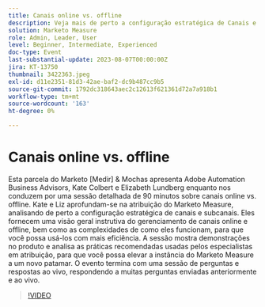 ```yaml
---
title: Canais online vs. offline
description: Veja mais de perto a configuração estratégica de Canais e Subcanais, a visão geral instrutiva do gerenciamento de canais online e offline, como eles funcionam, a sessão mostra demonstrações no produto e analisa as práticas recomendadas usadas por especialistas em atribuição
solution: Marketo Measure
role: Admin, Leader, User
level: Beginner, Intermediate, Experienced
doc-type: Event
last-substantial-update: 2023-08-07T00:00:00Z
jira: KT-13750
thumbnail: 3422363.jpeg
exl-id: d11e2351-81d3-42ae-baf2-dc9b487cc9b5
source-git-commit: 1792dc318643aec2c12613f621361d72a7a918b1
workflow-type: tm+mt
source-wordcount: '163'
ht-degree: 0%

---
```


# Canais online vs. offline

Esta parcela do Marketo [Medir] &amp; Mochas apresenta Adobe Automation Business Advisors, Kate Colbert e Elizabeth Lundberg enquanto nos conduzem por uma sessão detalhada de 90 minutos sobre canais online vs. offline. Kate e Liz aprofundam-se na atribuição do Marketo Measure, analisando de perto a configuração estratégica de canais e subcanais. Eles fornecem uma visão geral instrutiva do gerenciamento de canais online e offline, bem como as complexidades de como eles funcionam, para que você possa usá-los com mais eficiência. A sessão mostra demonstrações no produto e analisa as práticas recomendadas usadas pelos especialistas em atribuição, para que você possa elevar a instância do Marketo Measure a um novo patamar. O evento termina com uma sessão de perguntas e respostas ao vivo, respondendo a muitas perguntas enviadas anteriormente e ao vivo.

>[!VIDEO](https://video.tv.adobe.com/v/3422363/?learn=on)
